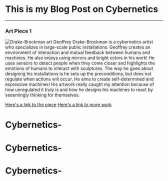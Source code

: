 # This is my Blog Post on Cybernetics
------

### Art Piece 1
![Drake-Brockman art](images/drake.jpg?raw=true "Drake-Brockman art")
Geoffrey Drake-Brockman is a cybernetics artist who specializes in large-scale public installations. Geoffrey creates an environment of interaction and mutual feedback between humans and machines. He also enjoys using mirrors and bright colors in his work! He uses sensors to detect people when they come closer and highlights the emotions of humans to interact with sculptures. The way he goes about designing his installations is he sets up the preconditions, but does not regulate when actions will occur. He aims to create self-determined and expressive machines! His artwork really caught my attention because of how unregulated it truly is and how he designs his machines to react by seeemingly thinking for themselves.


[Here's a link to the piece](https://youtu.be/f-1xDhMtqzc) 
[Here's a link to more work](https://youtu.be/FdMxB7IFDJM)

# Cybernetics-
# Cybernetics-
# Cybernetics-

